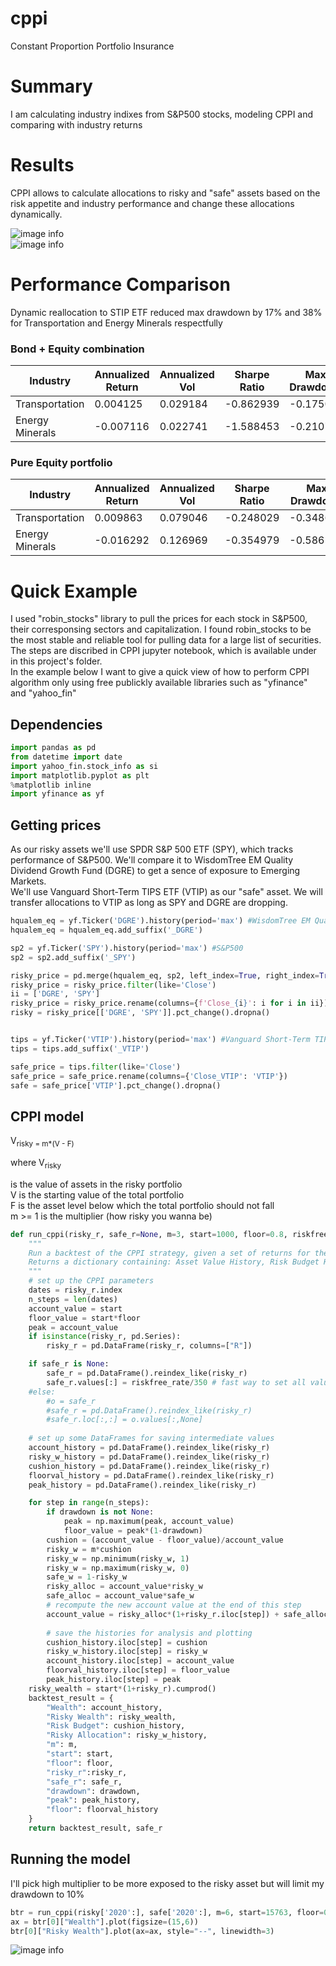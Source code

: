 # cppi
Constant Proportion Portfolio Insurance
# Summary
I am calculating industry indixes from S&P500 stocks, modeling CPPI and comparing with industry returns
# Results
CPPI allows to calculate allocations to risky and "safe" assets based on the risk appetite and industry performance and change these allocations dynamically.

![image info](./riskysafe.png)
<br>
![image info](./riskyalloc.png)

# Performance Comparison
Dynamic reallocation to STIP ETF reduced max drawdown by 17% and 38% for Transportation and Energy Minerals respectfully
### Bond + Equity combination
| Industry | Annualized Return | Annualized Vol | Sharpe Ratio | Max Drawdown |
|--------------|---|---|---|---|
|Transportation| 0.004125  |  0.029184 | -0.862939	  |  -0.17508 |
|Energy Minerals| -0.007116	  | 0.022741	  | -1.588453	  |-0.21078   |

### Pure Equity portfolio
| Industry | Annualized Return | Annualized Vol | Sharpe Ratio | Max Drawdown |
|--------------|---|---|---|---|
|Transportation| 0.009863	  |  0.079046 | -0.248029	  |  -0.348676 |
|Energy Minerals| -0.016292	  | 0.126969	  | -0.354979	  |-0.586560   |

# Quick Example
I used "robin_stocks" library to pull the prices for each stock in S&P500, their corresponsing sectors and capitalization. I found robin_stocks to be the most stable and reliable tool for pulling data for a large list of securities. The steps are discribed in CPPI jupyter notebook, which is available under in this project's folder. <br>
In the example below I want to give a quick view of how to perform CPPI algorithm only using free publickly available libraries such as "yfinance" and "yahoo_fin"

## Dependencies
```python
import pandas as pd
from datetime import date
import yahoo_fin.stock_info as si
import matplotlib.pyplot as plt
%matplotlib inline
import yfinance as yf
```
## Getting prices
As our risky assets we'll use SPDR S&P 500 ETF (SPY), which tracks performance of S&P500. We'll compare it to WisdomTree EM Quality Dividend Growth Fund (DGRE) to get a sence of exposure to Emerging Markets.<br>
We'll use Vanguard Short-Term TIPS ETF (VTIP) as our "safe" asset. We will transfer allocations to VTIP as long as SPY and DGRE are dropping.
```python
hqualem_eq = yf.Ticker('DGRE').history(period='max') #WisdomTree EM Quality Dividend Growth Fund
hqualem_eq = hqualem_eq.add_suffix('_DGRE')

sp2 = yf.Ticker('SPY').history(period='max') #S&P500
sp2 = sp2.add_suffix('_SPY')

risky_price = pd.merge(hqualem_eq, sp2, left_index=True, right_index=True)
risky_price = risky_price.filter(like='Close')
ii = ['DGRE', 'SPY']
risky_price = risky_price.rename(columns={f'Close_{i}': i for i in ii})
risky = risky_price[['DGRE', 'SPY']].pct_change().dropna()


tips = yf.Ticker('VTIP').history(period='max') #Vanguard Short-Term TIPS ETF
tips = tips.add_suffix('_VTIP')

safe_price = tips.filter(like='Close')
safe_price = safe_price.rename(columns={'Close_VTIP': 'VTIP'})
safe = safe_price['VTIP'].pct_change().dropna()
```
## CPPI model

V<sub>risky = m*(V - F)<br>
  



where V<sub>risky

is the value of assets in the risky portfolio <br>
  V is the starting value of the total portfolio<br> 
  F is the asset level below which the total portfolio should not fall<br> m >= 1 is the multiplier (how risky you wanna be)

```python
def run_cppi(risky_r, safe_r=None, m=3, start=1000, floor=0.8, riskfree_rate=0.03, drawdown=None):
    """
    Run a backtest of the CPPI strategy, given a set of returns for the risky asset
    Returns a dictionary containing: Asset Value History, Risk Budget History, Risky Weight History
    """
    # set up the CPPI parameters
    dates = risky_r.index
    n_steps = len(dates)
    account_value = start
    floor_value = start*floor
    peak = account_value
    if isinstance(risky_r, pd.Series): 
        risky_r = pd.DataFrame(risky_r, columns=["R"])

    if safe_r is None:
        safe_r = pd.DataFrame().reindex_like(risky_r)
        safe_r.values[:] = riskfree_rate/350 # fast way to set all values to a number
    #else:
        #o = safe_r
        #safe_r = pd.DataFrame().reindex_like(risky_r)
        #safe_r.loc[:,:] = o.values[:,None]
    
    # set up some DataFrames for saving intermediate values
    account_history = pd.DataFrame().reindex_like(risky_r)
    risky_w_history = pd.DataFrame().reindex_like(risky_r)
    cushion_history = pd.DataFrame().reindex_like(risky_r)
    floorval_history = pd.DataFrame().reindex_like(risky_r)
    peak_history = pd.DataFrame().reindex_like(risky_r)

    for step in range(n_steps):
        if drawdown is not None:
            peak = np.maximum(peak, account_value)
            floor_value = peak*(1-drawdown)
        cushion = (account_value - floor_value)/account_value
        risky_w = m*cushion
        risky_w = np.minimum(risky_w, 1)
        risky_w = np.maximum(risky_w, 0)
        safe_w = 1-risky_w
        risky_alloc = account_value*risky_w
        safe_alloc = account_value*safe_w
        # recompute the new account value at the end of this step
        account_value = risky_alloc*(1+risky_r.iloc[step]) + safe_alloc*(1+safe_r.iloc[step])
       
        # save the histories for analysis and plotting
        cushion_history.iloc[step] = cushion
        risky_w_history.iloc[step] = risky_w
        account_history.iloc[step] = account_value
        floorval_history.iloc[step] = floor_value
        peak_history.iloc[step] = peak
    risky_wealth = start*(1+risky_r).cumprod()
    backtest_result = {
        "Wealth": account_history,
        "Risky Wealth": risky_wealth, 
        "Risk Budget": cushion_history,
        "Risky Allocation": risky_w_history,
        "m": m,
        "start": start,
        "floor": floor,
        "risky_r":risky_r,
        "safe_r": safe_r,
        "drawdown": drawdown,
        "peak": peak_history,
        "floor": floorval_history
    }
    return backtest_result, safe_r
```
## Running the model
I'll pick high multiplier to be more exposed to the risky asset but will limit my drawdown to 10% 
```python
btr = run_cppi(risky['2020':], safe['2020':], m=6, start=15763, floor=0.8, drawdown=0.1)
ax = btr[0]["Wealth"].plot(figsize=(15,6))
btr[0]["Risky Wealth"].plot(ax=ax, style="--", linewidth=3)
```
![image info](./etf.png)
